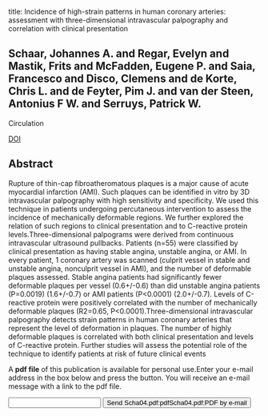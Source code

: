 title: Incidence of high-strain patterns in human coronary arteries: assessment with three-dimensional intravascular palpography and correlation with clinical presentation

## Schaar, Johannes A. and Regar, Evelyn and Mastik, Frits and McFadden, Eugene P. and Saia, Francesco and Disco, Clemens and de Korte, Chris L. and de Feyter, Pim J. and van der Steen, Antonius F W. and Serruys, Patrick W.
Circulation

<a href="https://doi.org/10.1161/01.CIR.0000131887.65955.3B">DOI</a>

## Abstract
Rupture of thin-cap fibroatheromatous plaques is a major cause of acute myocardial infarction (AMI). Such plaques can be identified in vitro by 3D intravascular palpography with high sensitivity and specificity. We used this technique in patients undergoing percutaneous intervention to assess the incidence of mechanically deformable regions. We further explored the relation of such regions to clinical presentation and to C-reactive protein levels.Three-dimensional palpograms were derived from continuous intravascular ultrasound pullbacks. Patients (n=55) were classified by clinical presentation as having stable angina, unstable angina, or AMI. In every patient, 1 coronary artery was scanned (culprit vessel in stable and unstable angina, nonculprit vessel in AMI), and the number of deformable plaques assessed. Stable angina patients had significantly fewer deformable plaques per vessel (0.6+/-0.6) than did unstable angina patients (P=0.0019) (1.6+/-0.7) or AMI patients (P<0.0001) (2.0+/-0.7). Levels of C-reactive protein were positively correlated with the number of mechanically deformable plaques (R2=0.65, P<0.0001).Three-dimensional intravascular palpography detects strain patterns in human coronary arteries that represent the level of deformation in plaques. The number of highly deformable plaques is correlated with both clinical presentation and levels of C-reactive protein. Further studies will assess the potential role of the technique to identify patients at risk of future clinical events

A <b>pdf file</b> of this publication is available for personal use.Enter your e-mail address in the box below and press the button. You will receive an e-mail message with a link to the pdf file.
<form action="sender.php">  <input type="text" name="email">  <input type="submit" value="Send Scha04.pdf:pdfScha04.pdf:PDF by e-mail"></form>